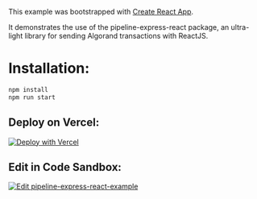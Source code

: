 This example was bootstrapped with [Create React App](https://github.com/facebook/create-react-app).

It demonstrates the use of the pipeline-express-react package, an ultra-light library for sending Algorand transactions with ReactJS.

# Installation: 

```bash
npm install
npm run start
```

## Deploy on Vercel:

[![Deploy with Vercel](https://vercel.com/button)](https://vercel.com/new/clone?repository-url=https%3A%2F%2Fgithub.com%2Fheadline-design%2Fpipeline-express-example)

## Edit in Code Sandbox:

[![Edit pipeline-express-react-example](https://codesandbox.io/static/img/play-codesandbox.svg)](https://codesandbox.io/s/github/headline-design/pipeline-express-example/tree/main/?fontsize=14&hidenavigation=1&theme=dark)
